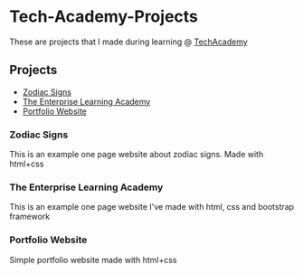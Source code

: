 # Tech-Academy-Projects

These are projects that I made during learning @ [TechAcademy](https://www.learncodinganywhere.com/)

## Projects

* [Zodiac Signs](https://github.com/BornAsCoder/Tech-Academy-Projects/tree/main/One-Page-Website)
* [The Enterprise Learning Academy](https://github.com/BornAsCoder/Tech-Academy-Projects/tree/main/bootstrap4)
* [Portfolio Website](https://github.com/BornAsCoder/Tech-Academy-Projects/tree/main/Portfolio-Website)

### Zodiac Signs

This is an example one page website about zodiac signs. Made with html+css

### The Enterprise Learning Academy

This is an example one page website I've made with html, css and bootstrap framework

### Portfolio Website

Simple portfolio website made with html+css
